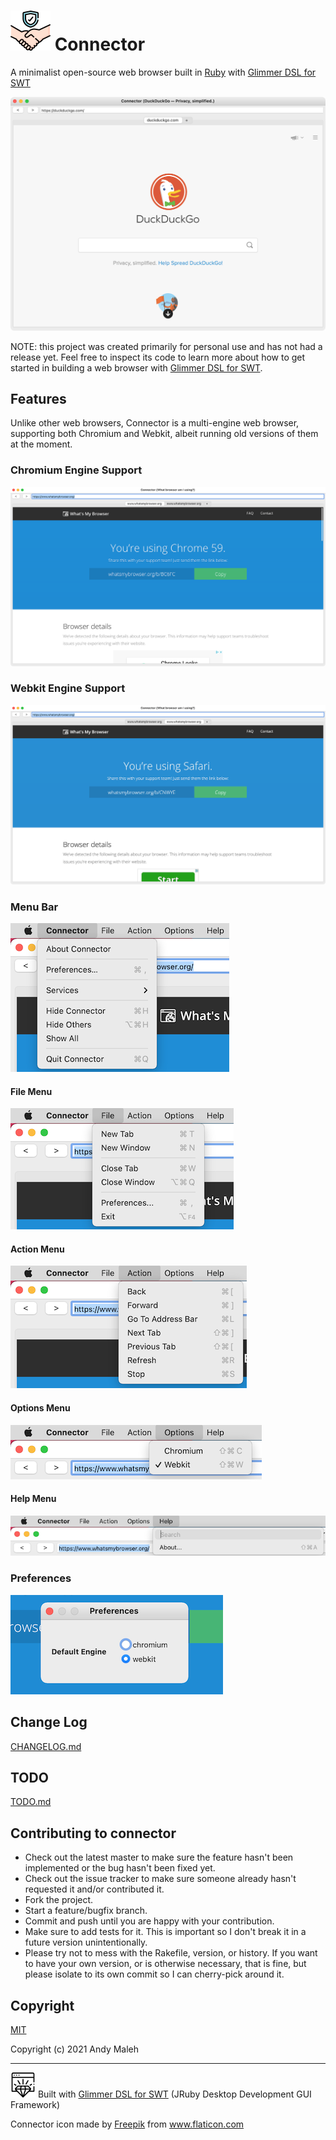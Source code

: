 # <img src='https://raw.githubusercontent.com/AndyObtiva/connector/master/package/linux/Connector.png' height=64 /> Connector

A minimalist open-source web browser built in [Ruby](https://www.ruby-lang.org) with [Glimmer DSL for SWT](https://github.com/AndyObtiva/glimmer-dsl-swt)

![Mac Screenshot](images/connector-mac.png)

NOTE: this project was created primarily for personal use and has not had a release yet. Feel free to inspect its code to learn more about how to get started in building a web browser with [Glimmer DSL for SWT](https://github.com/AndyObtiva/glimmer-dsl-swt).

## Features

Unlike other web browsers, Connector is a multi-engine web browser, supporting both Chromium and Webkit, albeit running old versions of them at the moment.

### Chromium Engine Support

![images/connector-mac-chromium.png](images/connector-mac-chromium.png)

### Webkit Engine Support

![images/connector-mac-webkit.png](images/connector-mac-webkit.png)

### Menu Bar

![images/connector-mac-menu.png](images/connector-mac-menu.png)

#### File Menu

![images/connector-mac-menu-file.png](images/connector-mac-menu-file.png)

#### Action Menu

![images/connector-mac-menu-action.png](images/connector-mac-menu-action.png)

#### Options Menu

![images/connector-mac-menu-options.png](images/connector-mac-menu-options.png)

#### Help Menu

![images/connector-mac-menu-help.png](images/connector-mac-menu-help.png)

### Preferences

![images/connector-mac-preferences.png](images/connector-mac-preferences.png)

## Change Log

[CHANGELOG.md](CHANGELOG.md)

## TODO

[TODO.md](TODO.md)

## Contributing to connector

-   Check out the latest master to make sure the feature hasn't been
    implemented or the bug hasn't been fixed yet.
-   Check out the issue tracker to make sure someone already hasn't
    requested it and/or contributed it.
-   Fork the project.
-   Start a feature/bugfix branch.
-   Commit and push until you are happy with your contribution.
-   Make sure to add tests for it. This is important so I don't break it
    in a future version unintentionally.
-   Please try not to mess with the Rakefile, version, or history. If
    you want to have your own version, or is otherwise necessary, that
    is fine, but please isolate to its own commit so I can cherry-pick
    around it.

## Copyright

[MIT](LICENSE.txt)

Copyright (c) 2021 Andy Maleh

---

[<img src="https://raw.githubusercontent.com/AndyObtiva/glimmer/master/images/glimmer-logo-hi-res.png" height=40 />](https://github.com/AndyObtiva/glimmer-dsl-swt) Built with [Glimmer DSL for SWT](https://github.com/AndyObtiva/glimmer-dsl-swt) (JRuby Desktop Development GUI Framework)

Connector icon made by <a href="https://www.flaticon.com/authors/freepik" title="Freepik">Freepik</a> from <a href="https://www.flaticon.com/" title="Flaticon">www.flaticon.com</a>
